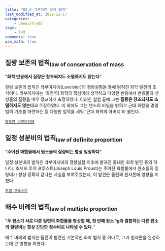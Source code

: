 ```yaml
---
title: "02.2 기본적인 화학 법칙"
last_modified_at: 2021-12-17
categories:
    - chemistry02
tags:
    - 화학
comments: true
use_math: true
---
```


<h2>질량 보존의 법칙<sub>law of conservation of mass</sub></h2>

"**화학 반응에서 질량은 창조되지도 소멸하지도 않는다**"

질량 보존의 법칙은 라부아지에(Lavoisier)의 정량실험을 통해 밝혀진 화학 발전의 초석이다. 라부아지에는 '측정'이 화학의 핵심이라 생각하고 다양한 반응에서 반응물과 생성물의 질량을 매우 정교하게 측정하였다. 이러한 실험 끝에 그는 **질량은 창조되지도 소멸하지도 않는다고** 주장하였다. 이 외에도 그는 연소의 비밀을 밝히고 근대 화합물 명명법의 기초를 마련하는 등 다양한 업적을 세워 '근대 화학의 아버지'라 불린다.

[``앙투안 라부아지에``](https://chemilk02.github.io/greatman/g-01-Antoine-Laurent-de-Lavoisier)

<h2>일정 성분비의 법칙<sub>law of definite proportion</sub></h2>

"**주어진 화합물에서 원소들의 질량비는 항상 일정하다**"

일정 성분비의 법칙은 라부아지에의 정량실험 이후에 밝혀진 중대한 화학 발견 중의 하나다. 조세프 루이 프루스트(Joseph Louis Proust)는 주어진 화합물에서 원소들의 질량비가 항상 정확히 같다는 사실을 보여주었는데, 이 발견은 돌턴의 원자론에 영향을 미쳤다.

[``조셉 프루스트``](https://chemilk02.github.io/greatman/g-02-Joseph-Louis-Proust)

<h2>배수 비례의 법칙<sub>law of multiple proportion</sub></h2>

"**두 원소가 서로 다른 일련의 화합물을 형성할 때, 첫 번째 원소 1g과 결합하는 다른 원소의 질량비는 항상 간단한 정수비로 나타낼 수 있다.**"

배수 비례의 법칙은 돌턴이 발견한 기본적인 화학 법칙 중 하나로, 그가 원자론을 완성하는데 큰 영향을 미쳤다. 